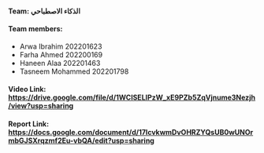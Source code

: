 #### Team: الذكاء الاصطباحي
#### Team members: 
* Arwa Ibrahim 202201623
* Farha Ahmed 202200169
* Haneen Alaa 202201463
* Tasneem Mohammed 202201798
#### Video Link: https://drive.google.com/file/d/1WClSELIPzW_xE9PZb5ZqVjnume3Nezjh/view?usp=sharing
#### Report Link: https://docs.google.com/document/d/17lcvkwmDvOHRZYQsUB0wUNOrmbGJSXrqzmf2Eu-vbQA/edit?usp=sharing
